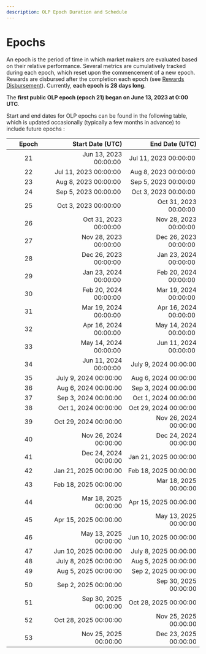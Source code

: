 ```yaml
---
description: OLP Epoch Duration and Schedule
---
```


# Epochs

An epoch is the period of time in which market makers are evaluated based on their relative performance. Several metrics are cumulatively tracked during each epoch, which reset upon the commencement of a new epoch. Rewards are disbursed after the completion each epoch (see [Rewards Disbursement](reward-disbursements.md)). Currently, **each epoch is 28 days long**.&#x20;

The **first public OLP epoch (epoch 21) began on June 13, 2023 at 0:00 UTC**.

Start and end dates for OLP epochs can be found in the following table, which is updated occasionally (typically a few months in advance) to include future epochs :&#x20;

<table><thead><tr><th width="99.33333333333331" align="center">Epoch</th><th align="right">Start Date (UTC)</th><th align="right">End Date (UTC)</th></tr></thead><tbody><tr><td align="center">21</td><td align="right">Jun 13, 2023 00:00:00 </td><td align="right">Jul 11, 2023 00:00:00 </td></tr><tr><td align="center">22</td><td align="right">Jul 11, 2023 00:00:00 </td><td align="right">Aug 8, 2023 00:00:00 </td></tr><tr><td align="center">23</td><td align="right">Aug 8, 2023 00:00:00 </td><td align="right">Sep 5, 2023 00:00:00 </td></tr><tr><td align="center">24</td><td align="right">Sep 5, 2023 00:00:00 </td><td align="right">Oct 3, 2023 00:00:00 </td></tr><tr><td align="center">25</td><td align="right">Oct 3, 2023 00:00:00 </td><td align="right">Oct 31, 2023 00:00:00 </td></tr><tr><td align="center">26</td><td align="right">Oct 31, 2023 00:00:00 </td><td align="right">Nov 28, 2023 00:00:00 </td></tr><tr><td align="center">27</td><td align="right">Nov 28, 2023 00:00:00 </td><td align="right">Dec 26, 2023 00:00:00 </td></tr><tr><td align="center">28</td><td align="right">Dec 26, 2023 00:00:00 </td><td align="right">Jan 23, 2024 00:00:00 </td></tr><tr><td align="center">29</td><td align="right">Jan 23, 2024 00:00:00 </td><td align="right">Feb 20, 2024 00:00:00 </td></tr><tr><td align="center">30</td><td align="right">Feb 20, 2024 00:00:00 </td><td align="right">Mar 19, 2024 00:00:00 </td></tr><tr><td align="center">31</td><td align="right">Mar 19, 2024 00:00:00 </td><td align="right">Apr 16, 2024 00:00:00 </td></tr><tr><td align="center">32</td><td align="right">Apr 16, 2024 00:00:00 </td><td align="right">May 14, 2024 00:00:00 </td></tr><tr><td align="center">33</td><td align="right">May 14, 2024 00:00:00 </td><td align="right">Jun 11, 2024 00:00:00 </td></tr><tr><td align="center">34</td><td align="right">Jun 11, 2024 00:00:00 </td><td align="right">July 9, 2024 00:00:00</td></tr><tr><td align="center">35</td><td align="right">July 9, 2024 00:00:00</td><td align="right">Aug 6, 2024 00:00:00</td></tr><tr><td align="center">36</td><td align="right">Aug 6, 2024 00:00:00</td><td align="right">Sep 3, 2024 00:00:00</td></tr><tr><td align="center">37</td><td align="right">Sep 3, 2024 00:00:00</td><td align="right">Oct 1, 2024 00:00:00</td></tr><tr><td align="center">38</td><td align="right">Oct 1, 2024 00:00:00</td><td align="right">Oct 29, 2024 00:00:00</td></tr><tr><td align="center">39</td><td align="right">Oct 29, 2024 00:00:00</td><td align="right">Nov 26, 2024 00:00:00</td></tr><tr><td align="center">40</td><td align="right">Nov 26, 2024 00:00:00</td><td align="right">Dec 24, 2024 00:00:00</td></tr><tr><td align="center">41</td><td align="right">Dec 24, 2024 00:00:00</td><td align="right">Jan 21, 2025 00:00:00</td></tr><tr><td align="center">42</td><td align="right">Jan 21, 2025 00:00:00</td><td align="right">Feb 18, 2025 00:00:00</td></tr><tr><td align="center">43</td><td align="right">Feb 18, 2025 00:00:00</td><td align="right">Mar 18, 2025 00:00:00</td></tr><tr><td align="center">44</td><td align="right">Mar 18, 2025 00:00:00</td><td align="right">Apr 15, 2025 00:00:00</td></tr><tr><td align="center">45</td><td align="right">Apr 15, 2025 00:00:00</td><td align="right">May 13, 2025 00:00:00</td></tr><tr><td align="center">46</td><td align="right">May 13, 2025 00:00:00</td><td align="right">Jun 10, 2025 00:00:00</td></tr><tr><td align="center">47</td><td align="right">Jun 10, 2025 00:00:00</td><td align="right">July 8, 2025 00:00:00</td></tr><tr><td align="center">48</td><td align="right">July 8, 2025 00:00:00</td><td align="right">Aug 5, 2025 00:00:00</td></tr><tr><td align="center">49</td><td align="right">Aug 5, 2025 00:00:00</td><td align="right">Sep 2, 2025 00:00:00</td></tr><tr><td align="center">50</td><td align="right">Sep 2, 2025 00:00:00</td><td align="right">Sep 30, 2025 00:00:00</td></tr><tr><td align="center">51</td><td align="right">Sep 30, 2025 00:00:00</td><td align="right">Oct 28, 2025 00:00:00</td></tr><tr><td align="center">52</td><td align="right">Oct 28, 2025 00:00:00</td><td align="right">Nov 25, 2025 00:00:00</td></tr><tr><td align="center">53</td><td align="right">Nov 25, 2025 00:00:00</td><td align="right">Dec 23, 2025 00:00:00</td></tr></tbody></table>

